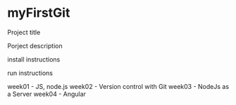 # myFirstGit
Project title

Porject description

install instructions

run instructions

week01 - JS, node.js
week02 - Version control with Git
week03 - NodeJs as a Server
week04 - Angular
